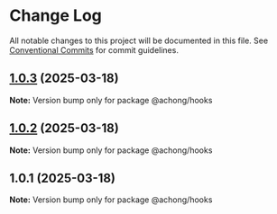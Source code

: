 # Change Log

All notable changes to this project will be documented in this file.
See [Conventional Commits](https://conventionalcommits.org) for commit guidelines.

## [1.0.3](https://github.com/r372801950/jiang-menorepo/compare/@achong/hooks@1.0.2...@achong/hooks@1.0.3) (2025-03-18)

**Note:** Version bump only for package @achong/hooks





## [1.0.2](https://github.com/r372801950/jiang-menorepo/compare/@achong/hooks@1.0.1...@achong/hooks@1.0.2) (2025-03-18)

**Note:** Version bump only for package @achong/hooks





## 1.0.1 (2025-03-18)

**Note:** Version bump only for package @achong/hooks
